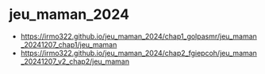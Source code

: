 # jeu_maman_2024

- https://irmo322.github.io/jeu_maman_2024/chap1_golpasmr/jeu_maman_20241207_chap1/jeu_maman
- https://irmo322.github.io/jeu_maman_2024/chap2_fgiepcoh/jeu_maman_20241207_v2_chap2/jeu_maman
